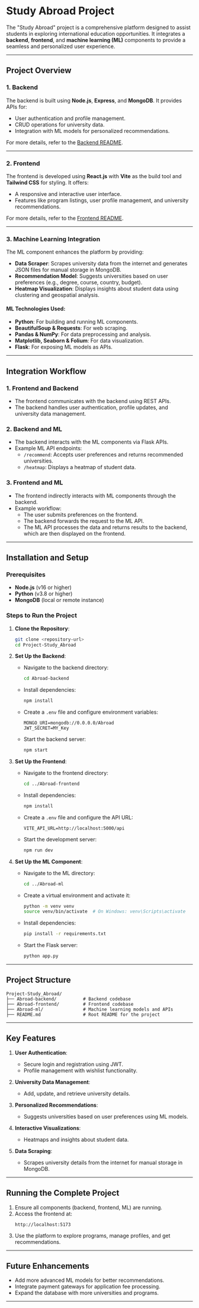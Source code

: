 # Study Abroad Project

The "Study Abroad" project is a comprehensive platform designed to assist students in exploring international education opportunities. It integrates a **backend**, **frontend**, and **machine learning (ML)** components to provide a seamless and personalized user experience.

---

## Project Overview

### 1. **Backend**
The backend is built using **Node.js**, **Express**, and **MongoDB**. It provides APIs for:
- User authentication and profile management.
- CRUD operations for university data.
- Integration with ML models for personalized recommendations.

For more details, refer to the [Backend README](./Abroad-backend/README.md).

---

### 2. **Frontend**
The frontend is developed using **React.js** with **Vite** as the build tool and **Tailwind CSS** for styling. It offers:
- A responsive and interactive user interface.
- Features like program listings, user profile management, and university recommendations.

For more details, refer to the [Frontend README](./Abroad-frontend/README.md).

---

### 3. **Machine Learning Integration**
The ML component enhances the platform by providing:
- **Data Scraper**: Scrapes university data from the internet and generates JSON files for manual storage in MongoDB.
- **Recommendation Model**: Suggests universities based on user preferences (e.g., degree, course, country, budget).
- **Heatmap Visualization**: Displays insights about student data using clustering and geospatial analysis.

#### ML Technologies Used:
- **Python**: For building and running ML components.
- **BeautifulSoup & Requests**: For web scraping.
- **Pandas & NumPy**: For data preprocessing and analysis.
- **Matplotlib, Seaborn & Folium**: For data visualization.
- **Flask**: For exposing ML models as APIs.

---

## Integration Workflow

### 1. **Frontend and Backend**
- The frontend communicates with the backend using REST APIs.
- The backend handles user authentication, profile updates, and university data management.

### 2. **Backend and ML**
- The backend interacts with the ML components via Flask APIs.
- Example ML API endpoints:
  - `/recommend`: Accepts user preferences and returns recommended universities.
  - `/heatmap`: Displays a heatmap of student data.

### 3. **Frontend and ML**
- The frontend indirectly interacts with ML components through the backend.
- Example workflow:
  - The user submits preferences on the frontend.
  - The backend forwards the request to the ML API.
  - The ML API processes the data and returns results to the backend, which are then displayed on the frontend.

---

## Installation and Setup

### Prerequisites
- **Node.js** (v16 or higher)
- **Python** (v3.8 or higher)
- **MongoDB** (local or remote instance)

### Steps to Run the Project

1. **Clone the Repository**:
   ```bash
   git clone <repository-url>
   cd Project-Study_Abroad
   ```

2. **Set Up the Backend**:
   - Navigate to the backend directory:
     ```bash
     cd Abroad-backend
     ```
   - Install dependencies:
     ```bash
     npm install
     ```
   - Create a `.env` file and configure environment variables:
     ```properties
     MONGO_URI=mongodb://0.0.0.0/Abroad
     JWT_SECRET=MY_Key
     ```
   - Start the backend server:
     ```bash
     npm start
     ```

3. **Set Up the Frontend**:
   - Navigate to the frontend directory:
     ```bash
     cd ../Abroad-frontend
     ```
   - Install dependencies:
     ```bash
     npm install
     ```
   - Create a `.env` file and configure the API URL:
     ```properties
     VITE_API_URL=http://localhost:5000/api
     ```
   - Start the development server:
     ```bash
     npm run dev
     ```

4. **Set Up the ML Component**:
   - Navigate to the ML directory:
     ```bash
     cd ../Abroad-ml
     ```
   - Create a virtual environment and activate it:
     ```bash
     python -m venv venv
     source venv/bin/activate  # On Windows: venv\Scripts\activate
     ```
   - Install dependencies:
     ```bash
     pip install -r requirements.txt
     ```
   - Start the Flask server:
     ```bash
     python app.py
     ```

---

## Project Structure

```
Project-Study_Abroad/
├── Abroad-backend/          # Backend codebase
├── Abroad-frontend/         # Frontend codebase
├── Abroad-ml/               # Machine learning models and APIs
├── README.md                # Root README for the project
```

---

## Key Features

1. **User Authentication**:
   - Secure login and registration using JWT.
   - Profile management with wishlist functionality.

2. **University Data Management**:
   - Add, update, and retrieve university details.

3. **Personalized Recommendations**:
   - Suggests universities based on user preferences using ML models.

4. **Interactive Visualizations**:
   - Heatmaps and insights about student data.

5. **Data Scraping**:
   - Scrapes university details from the internet for manual storage in MongoDB.

---

## Running the Complete Project

1. Ensure all components (backend, frontend, ML) are running.
2. Access the frontend at:
   ```
   http://localhost:5173
   ```
3. Use the platform to explore programs, manage profiles, and get recommendations.

---

## Future Enhancements

- Add more advanced ML models for better recommendations.
- Integrate payment gateways for application fee processing.
- Expand the database with more universities and programs.

---


